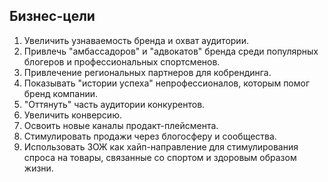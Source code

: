 ## Бизнес-цели
1. Увеличить узнаваемость бренда и охват аудитории.
2. Привлечь "амбассадоров" и "адвокатов" бренда среди популярных блогеров и профессиональных спортсменов.
3. Привлечение региональных партнеров для кобрендинга.
4. Показывать "истории успеха" непрофессионалов, которым помог бренд компании.
5. "Оттянуть" часть аудитории конкурентов.
6. Увеличить конверсию. 
7. Освоить новые каналы продакт-плейсмента.
8. Стимулировать продажи через блогосферу и сообщества.
9. Использовать ЗОЖ как хайп-направление для стимулирования спроса на товары, связанные со спортом и здоровым образом жизни. 



